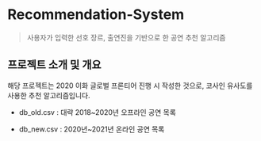 # Recommendation-System


> 사용자가 입력한 선호 장르, 출연진을 기반으로 한 공연 추천 알고리즘


## 프로젝트 소개 및 개요


해당 프로젝트는 2020 이화 글로벌 프론티어 진행 시 작성한 것으로, 코사인 유사도를 사용한 추천 알고리즘입니다.


* db_old.csv : 대략 2018~2020년 오프라인 공연 목록

* db_new.csv : 2020년~2021년 온라인 공연 목록 
